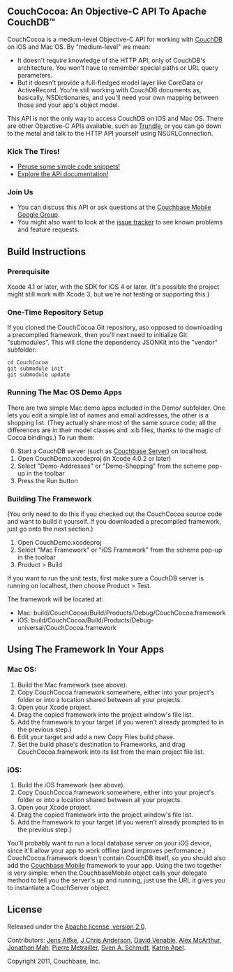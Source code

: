 ## CouchCocoa: An Objective-C API To Apache CouchDB™

CouchCocoa is a medium-level Objective-C API for working with [CouchDB][1] on iOS and Mac OS. By "medium-level" we mean:

* It doesn't require knowledge of the HTTP API, only of CouchDB's architecture. You won't have to remember special paths or URL query parameters.
* But it doesn't provide a full-fledged model layer like CoreData or ActiveRecord. You're still working with CouchDB documents as, basically, NSDictionaries, and you'll need your own mapping between those and your app's object model.

This API is not the only way to access CouchDB on iOS and Mac OS. There are other Objective-C APIs available, such as [Trundle][2], or you can go down to the metal and talk to the HTTP API yourself using NSURLConnection.

### Kick The Tires!

* [Peruse some simple code snippets!][7]
* [Explore the API documentation!][8]

### Join Us

* You can discuss this API or ask questions at the [Couchbase Mobile Google Group][3].
* You might also want to look at the [issue tracker][5] to see known problems and feature requests.

## Build Instructions

### Prerequisite

Xcode 4.1 or later, with the SDK for iOS 4 or later. (It's possible the project might still work with Xcode 3, but we're not testing or supporting this.)

### One-Time Repository Setup

If you cloned the CouchCocoa Git repository, aso opposed to downloading a precompiled framework, then you'll next need to initialize Git "submodules". This will clone the dependency JSONKit into the "vendor" subfolder:

    cd CouchCocoa
    git submodule init
    git submodule update

### Running The Mac OS Demo Apps

There are two simple Mac demo apps included in the Demo/ subfolder. One lets you edit a simple list of names and email addresses, the other is a shopping list. (They actually share most of the same source code; all the differences are in their model classes and .xib files, thanks to the magic of Cocoa bindings.) To run them:

0. Start a CouchDB server (such as [Couchbase Server][4]) on localhost.
1. Open CouchDemo.xcodeproj (in Xcode 4.0.2 or later)
2. Select "Demo-Addresses" or "Demo-Shopping" from the scheme pop-up in the toolbar
3. Press the Run button

### Building The Framework

(You only need to do this if you checked out the CouchCocoa source code and want to build it yourself. If you downloaded a precompiled framework, just go onto the next section.)

1. Open CouchDemo.xcodeproj
2. Select "Mac Framework" or "iOS Framework" from the scheme pop-up in the toolbar
3. Product > Build

If you want to run the unit tests, first make sure a CouchDB server is running on localhost, then choose Product > Test.

The framework will be located at:

* Mac: build/CouchCocoa/Build/Products/Debug/CouchCocoa.framework
* iOS: build/CouchCocoa/Build/Products/Debug-universal/CouchCocoa.framework

## Using The Framework In Your Apps

### Mac OS:

1. Build the Mac framework (see above).
2. Copy CouchCocoa.framework somewhere, either into your project's folder or into a location shared between all your projects.
3. Open your Xcode project.
4. Drag the copied framework into the project window's file list.
5. Add the framework to your target (if you weren't already prompted to in the previous step.)
6. Edit your target and add a new Copy Files build phase.
7. Set the build phase's destination to Frameworks, and drag CouchCocoa.framework into its list from the main project file list.

### iOS:

1. Build the iOS framework (see above).
2. Copy CouchCocoa.framework somewhere, either into your project's folder or into a location shared between all your projects.
3. Open your Xcode project.
4. Drag the copied framework into the project window's file list.
5. Add the framework to your target (if you weren't already prompted to in the previous step.)

You'll probably want to run a local database server on your iOS device, since it'll allow your app to work offline (and improves performance.) CouchCocoa.framework doesn't contain CouchDB itself, so you should also add the [Couchbase Mobile][9] framework to your app. Using the two together is very simple: when the CouchbaseMobile object calls your delegate method to tell you the server's up and running, just use the URL it gives you to instantiate a CouchServer object.

## License

Released under the [Apache license, version 2.0][6].

Contributors: [Jens Alfke](https://github.com/snej/), [J Chris Anderson](https://github.com/jchris/), [David Venable](https://github.com/dlvenable), [Alex McArthur](https://github.com/alexmcarthur), [Jonathon Mah](https://github.com/jmah), [Pierre Metrailler](https://github.com/pimetrai), [Sven A. Schmidt](https://github.com/sas71), [Katrin Apel](https://github.com/kaalita).

Copyright 2011, Couchbase, Inc.



[1]: http://couchdb.apache.org/
[2]: https://github.com/schwa/trundle
[3]: https://groups.google.com/group/mobile-couchbase
[4]: http://www.couchbase.com/downloads/couchbase-single-server/community
[5]: http://www.couchbase.org/issues/secure/IssueNavigator.jspa
[6]: http://www.apache.org/licenses/LICENSE-2.0.html
[7]: https://github.com/couchbaselabs/CouchCocoa/wiki/Example-Snippets
[8]: http://couchbaselabs.github.com/CouchCocoa/docs/
[9]: http://www.couchbase.org/get/couchbase-mobile-for-ios/current
